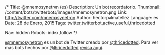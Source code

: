 /*
Title: @mnemosynetron (es)
Description: Un bot recordatorio.
Thumbnail: /content/bots/twitterbots/images/mnemosynetron.png
Link: http://twitter.com/mnemosynetron
Author: hectorpalmatellez
Language: es
Date: 28 de Enero, 2015
Tags: twitter,twitterbot,active,useful,thricedotted

Nav: hidden
Robots: index,follow
*/

[@mnemosynetron](https://twitter.com/mnemosynetron) es un bot de Twitter creado por [@thricedotted](https://twitter.com/thricedotted). Para ver más bots hechos por [@thricedotted](https://twitter.com/thricedotted) [revisa aquí](https://twitter.com/thricedotted/lists/thricedotted-bottes/members).
